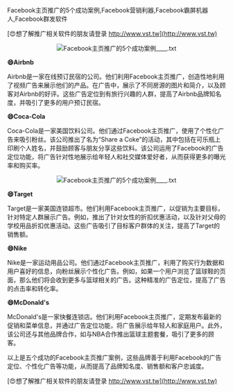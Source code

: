 Facebook主页推广的5个成功案例,Facebook营销利器,Facebook霸屏机器人,Facebook群发软件

[😍想了解推广相关软件的朋友请登录 http://www.vst.tw](http://www.vst.tw)

 <center><img src="https://vst.tw/MP4/tuiguang/png/0.png" alt="Facebook主页推广的5个成功案例____.txt"></center>

**😄Airbnb**

Airbnb是一家在线预订民宿的公司。他们利用Facebook主页推广，创造性地利用了视频广告来展示他们的产品。在广告中，展示了不同房源的图片和简介，以及顾客对Airbnb的好评。这些广告定位到有旅行兴趣的人群，提高了Airbnb品牌知名度，并吸引了更多的用户预订民宿。

**😄Coca-Cola**

Coca-Cola是一家美国饮料公司。他们通过Facebook主页推广，使用了个性化广告来吸引粉丝。该公司推出了名为“Share a Coke”的活动，其中包括在可乐瓶上印刷个人姓名，并鼓励顾客与朋友分享这些饮料。该公司运用了Facebook的广告定位功能，将广告针对性地展示给年轻人和社交媒体爱好者，从而获得更多的曝光率和购买率。

 <center><img src="https://vst.tw/MP4/tuiguang/png/5.png" alt="Facebook主页推广的5个成功案例____.txt"></center>

**😄Target**

Target是一家美国连锁超市。他们利用Facebook主页推广，以促销为主要目标，针对特定人群展示广告。例如，推出了针对女性的折扣优惠活动，以及针对父母的学校用品折扣优惠活动。这些广告吸引了目标客户群体的关注，提高了Target的销售额。

**😄Nike**

Nike是一家运动用品公司。他们通过Facebook主页推广，利用了购买行为数据和用户喜好的信息，向粉丝展示个性化广告。例如，如果一个用户浏览了篮球鞋的页面，那么他们将会收到更多与篮球相关的广告。这种精准的广告定位，提高了广告的点击率和转化率。

**😄McDonald's**

McDonald's是一家快餐连锁店。他们利用Facebook主页推广，定期发布最新的促销和菜单信息，并通过广告定位功能，将广告展示给年轻人和家庭用户。此外，该公司还与其他品牌合作，如与NBA合作推出篮球主题套餐，吸引了更多的顾客。

以上是五个成功的Facebook主页推广案例，这些品牌善于利用Facebook的广告定位、个性化广告等功能，从而提高了品牌知名度、销售额和客户忠诚度。

[😍想了解推广相关软件的朋友请登录 http://www.vst.tw](http://www.vst.tw)



